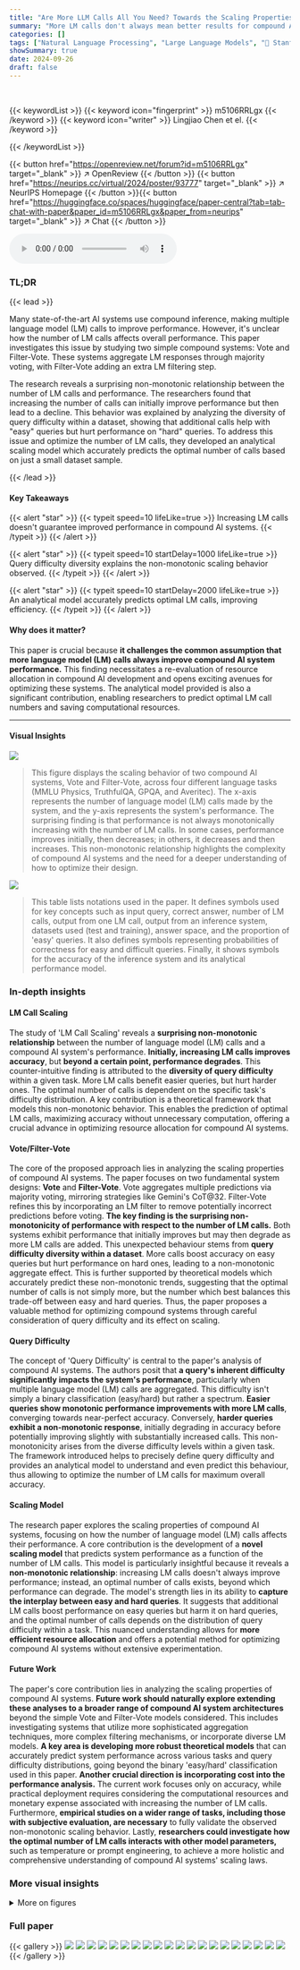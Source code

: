 ```yaml
---
title: "Are More LLM Calls All You Need? Towards the Scaling Properties of Compound AI Systems"
summary: "More LM calls don't always mean better results for compound AI; this study reveals performance can initially increase then decrease, highlighting the importance of optimal call number prediction."
categories: []
tags: ["Natural Language Processing", "Large Language Models", "🏢 Stanford University",]
showSummary: true
date: 2024-09-26
draft: false
---
```


<br>

{{< keywordList >}}
{{< keyword icon="fingerprint" >}} m5106RRLgx {{< /keyword >}}
{{< keyword icon="writer" >}} Lingjiao Chen et el. {{< /keyword >}}
 
{{< /keywordList >}}

{{< button href="https://openreview.net/forum?id=m5106RRLgx" target="_blank" >}}
↗ OpenReview
{{< /button >}}
{{< button href="https://neurips.cc/virtual/2024/poster/93777" target="_blank" >}}
↗ NeurIPS Homepage
{{< /button >}}{{< button href="https://huggingface.co/spaces/huggingface/paper-central?tab=tab-chat-with-paper&paper_id=m5106RRLgx&paper_from=neurips" target="_blank" >}}
↗ Chat
{{< /button >}}



<audio controls>
    <source src="https://ai-paper-reviewer.com/m5106RRLgx/podcast.wav" type="audio/wav">
    Your browser does not support the audio element.
</audio>


### TL;DR


{{< lead >}}

Many state-of-the-art AI systems use compound inference, making multiple language model (LM) calls to improve performance. However, it's unclear how the number of LM calls affects overall performance. This paper investigates this issue by studying two simple compound systems: Vote and Filter-Vote.  These systems aggregate LM responses through majority voting, with Filter-Vote adding an extra LM filtering step.

The research reveals a surprising non-monotonic relationship between the number of LM calls and performance.  The researchers found that increasing the number of calls can initially improve performance but then lead to a decline. This behavior was explained by analyzing the diversity of query difficulty within a dataset, showing that additional calls help with "easy" queries but hurt performance on "hard" queries. To address this issue and optimize the number of LM calls, they developed an analytical scaling model which accurately predicts the optimal number of calls based on just a small dataset sample.

{{< /lead >}}


#### Key Takeaways

{{< alert "star" >}}
{{< typeit speed=10 lifeLike=true >}} Increasing LM calls doesn't guarantee improved performance in compound AI systems. {{< /typeit >}}
{{< /alert >}}

{{< alert "star" >}}
{{< typeit speed=10 startDelay=1000 lifeLike=true >}} Query difficulty diversity explains the non-monotonic scaling behavior observed. {{< /typeit >}}
{{< /alert >}}

{{< alert "star" >}}
{{< typeit speed=10 startDelay=2000 lifeLike=true >}} An analytical model accurately predicts optimal LM calls, improving efficiency. {{< /typeit >}}
{{< /alert >}}

#### Why does it matter?
This paper is crucial because **it challenges the common assumption that more language model (LM) calls always improve compound AI system performance.**  This finding necessitates a re-evaluation of resource allocation in compound AI development and opens exciting avenues for optimizing these systems. The analytical model provided is also a significant contribution, enabling researchers to predict optimal LM call numbers and saving computational resources.

------
#### Visual Insights



![](https://ai-paper-reviewer.com/m5106RRLgx/figures_1_1.jpg)

> This figure displays the scaling behavior of two compound AI systems, Vote and Filter-Vote, across four different language tasks (MMLU Physics, TruthfulQA, GPQA, and Averitec).  The x-axis represents the number of language model (LM) calls made by the system, and the y-axis represents the system's performance. The surprising finding is that performance is not always monotonically increasing with the number of LM calls. In some cases, performance improves initially, then decreases; in others, it decreases and then increases. This non-monotonic relationship highlights the complexity of compound AI systems and the need for a deeper understanding of how to optimize their design.





![](https://ai-paper-reviewer.com/m5106RRLgx/tables_4_1.jpg)

> This table lists notations used in the paper.  It defines symbols used for key concepts such as input query, correct answer, number of LM calls, output from one LM call, output from an inference system, datasets used (test and training), answer space, and the proportion of 'easy' queries.  It also defines symbols representing probabilities of correctness for easy and difficult queries. Finally, it shows symbols for the accuracy of the inference system and its analytical performance model.





### In-depth insights


#### LM Call Scaling
The study of 'LM Call Scaling' reveals a **surprising non-monotonic relationship** between the number of language model (LM) calls and a compound AI system's performance.  **Initially, increasing LM calls improves accuracy**, but **beyond a certain point, performance degrades**. This counter-intuitive finding is attributed to the **diversity of query difficulty** within a given task.  More LM calls benefit easier queries, but hurt harder ones. The optimal number of calls is dependent on the specific task's difficulty distribution.  A key contribution is a theoretical framework that models this non-monotonic behavior. This enables the prediction of optimal LM calls, maximizing accuracy without unnecessary computation, offering a crucial advance in optimizing resource allocation for compound AI systems.

#### Vote/Filter-Vote
The core of the proposed approach lies in analyzing the scaling properties of compound AI systems. The paper focuses on two fundamental system designs: **Vote** and **Filter-Vote**.  Vote aggregates multiple predictions via majority voting, mirroring strategies like Gemini's CoT@32. Filter-Vote refines this by incorporating an LM filter to remove potentially incorrect predictions before voting.  **The key finding is the surprising non-monotonicity of performance with respect to the number of LM calls.** Both systems exhibit performance that initially improves but may then degrade as more LM calls are added.  This unexpected behaviour stems from **query difficulty diversity within a dataset**. More calls boost accuracy on easy queries but hurt performance on hard ones, leading to a non-monotonic aggregate effect. This is further supported by theoretical models which accurately predict these non-monotonic trends, suggesting that the optimal number of calls is not simply more, but the number which best balances this trade-off between easy and hard queries. Thus, the paper proposes a valuable method for optimizing compound systems through careful consideration of query difficulty and its effect on scaling.

#### Query Difficulty
The concept of 'Query Difficulty' is central to the paper's analysis of compound AI systems.  The authors posit that **a query's inherent difficulty significantly impacts the system's performance**, particularly when multiple language model (LM) calls are aggregated.  This difficulty isn't simply a binary classification (easy/hard) but rather a spectrum.  **Easier queries show monotonic performance improvements with more LM calls**, converging towards near-perfect accuracy. Conversely, **harder queries exhibit a non-monotonic response**, initially degrading in accuracy before potentially improving slightly with substantially increased calls. This non-monotonicity arises from the diverse difficulty levels within a given task. The framework introduced helps to precisely define query difficulty and provides an analytical model to understand and even predict this behaviour, thus allowing to optimize the number of LM calls for maximum overall accuracy.

#### Scaling Model
The research paper explores the scaling properties of compound AI systems, focusing on how the number of language model (LM) calls affects their performance.  A core contribution is the development of a **novel scaling model** that predicts system performance as a function of the number of LM calls.  This model is particularly insightful because it reveals a **non-monotonic relationship**: increasing LM calls doesn't always improve performance; instead, an optimal number of calls exists, beyond which performance can degrade. The model's strength lies in its ability to **capture the interplay between easy and hard queries**. It suggests that additional LM calls boost performance on easy queries but harm it on hard queries, and the optimal number of calls depends on the distribution of query difficulty within a task.  This nuanced understanding allows for **more efficient resource allocation** and offers a potential method for optimizing compound AI systems without extensive experimentation.

#### Future Work
The paper's core contribution lies in analyzing the scaling properties of compound AI systems.  **Future work should naturally explore extending these analyses to a broader range of compound AI system architectures** beyond the simple Vote and Filter-Vote models considered. This includes investigating systems that utilize more sophisticated aggregation techniques,  more complex filtering mechanisms, or incorporate diverse LM models.  **A key area is developing more robust theoretical models** that can accurately predict system performance across various tasks and query difficulty distributions, going beyond the binary 'easy/hard' classification used in this paper.  **Another crucial direction is incorporating cost into the performance analysis.**  The current work focuses only on accuracy, while practical deployment requires considering the computational resources and monetary expense associated with increasing the number of LM calls.  Furthermore,  **empirical studies on a wider range of tasks, including those with subjective evaluation, are necessary** to fully validate the observed non-monotonic scaling behavior. Lastly, **researchers could investigate how the optimal number of LM calls interacts with other model parameters,** such as temperature or prompt engineering, to achieve a more holistic and comprehensive understanding of compound AI systems' scaling laws.


### More visual insights

<details>
<summary>More on figures
</summary>


![](https://ai-paper-reviewer.com/m5106RRLgx/figures_2_1.jpg)

> The figure shows the performance of Vote and Filter-Vote models on four different datasets (MMLU Physics, TruthfulQA, GPQA, and Averitec) as the number of language model (LM) calls increases.  Surprisingly, the performance is not consistently increasing with more LM calls; instead, it often shows a non-monotonic trend, initially increasing, then decreasing or vice versa, depending on the dataset and the model.


![](https://ai-paper-reviewer.com/m5106RRLgx/figures_3_1.jpg)

> This figure shows the performance of Vote and Filter-Vote models on four different datasets (MMLU Physics, TruthfulQA, GPQA, and AVERITEC) as the number of LM calls increases.  It demonstrates a surprising non-monotonic relationship: performance does not always increase with the number of calls. Instead, the performance first increases and then decreases for Vote in some cases (and the opposite pattern for Filter-Vote). This behavior is attributed to the diversity of query difficulties within the dataset.


![](https://ai-paper-reviewer.com/m5106RRLgx/figures_4_1.jpg)

> This figure shows how the difficulty of queries affects the performance of a Voting Inference System. The x-axis represents the difficulty of one subset of queries, and the y-axis represents the difficulty of another subset. The different colored regions represent different performance trends (increasing, decreasing, inverse U-shape, U-shape).  The parameter 'a' controls the proportion of easy queries in the task, influencing which performance trend dominates.


![](https://ai-paper-reviewer.com/m5106RRLgx/figures_7_1.jpg)

> This figure shows a case study using the AVERITEC dataset to demonstrate the non-monotonic scaling behavior of Vote and Filter-Vote.  The subfigures break down the overall performance (a) into performance on easy and difficult queries (b), showing that more LM calls improve easy queries but hurt hard queries.  Subfigure (c) validates the accuracy of the analytical scaling model in predicting performance, and (d) provides example queries illustrating why this behavior occurs.


![](https://ai-paper-reviewer.com/m5106RRLgx/figures_8_1.jpg)

> This figure displays the performance of Vote and Filter-Vote models across four different datasets (MMLU Physics, TruthfulQA, GPQA, and Averitec) as the number of Language Model (LM) calls increases.  The key observation is the non-monotonic relationship between the number of LM calls and model performance. In some cases, performance improves initially with more LM calls, but then begins to decline; while in others, the opposite is true – performance dips initially before improving with more calls. This unexpected behavior highlights the complexities of scaling compound AI systems.


![](https://ai-paper-reviewer.com/m5106RRLgx/figures_9_1.jpg)

> This figure shows the performance of Vote and Filter-Vote models on the MMLU Physics dataset, broken down by query difficulty.  It demonstrates that increasing the number of LM calls improves performance on easier queries but reduces performance on more challenging ones. This non-monotonic behavior helps to explain the overall non-monotonic scaling properties observed in Figure 1.


![](https://ai-paper-reviewer.com/m5106RRLgx/figures_23_1.jpg)

> This figure shows the mean squared error between the predicted performance using the analytical scaling model and the actual performance of the Vote model on synthetic datasets with varying bi-level difficulties.  The model is fit using performance data from 1 to 5 LM calls, and then its predictions are evaluated across a range of 1-100 calls. The results show that the model's predictions closely match the actual performance, highlighting the accuracy of the scaling law in capturing the relationship between the number of LM calls and the performance.


</details>






### Full paper

{{< gallery >}}
<img src="https://ai-paper-reviewer.com/m5106RRLgx/1.png" class="grid-w50 md:grid-w33 xl:grid-w25" />
<img src="https://ai-paper-reviewer.com/m5106RRLgx/2.png" class="grid-w50 md:grid-w33 xl:grid-w25" />
<img src="https://ai-paper-reviewer.com/m5106RRLgx/3.png" class="grid-w50 md:grid-w33 xl:grid-w25" />
<img src="https://ai-paper-reviewer.com/m5106RRLgx/4.png" class="grid-w50 md:grid-w33 xl:grid-w25" />
<img src="https://ai-paper-reviewer.com/m5106RRLgx/5.png" class="grid-w50 md:grid-w33 xl:grid-w25" />
<img src="https://ai-paper-reviewer.com/m5106RRLgx/6.png" class="grid-w50 md:grid-w33 xl:grid-w25" />
<img src="https://ai-paper-reviewer.com/m5106RRLgx/7.png" class="grid-w50 md:grid-w33 xl:grid-w25" />
<img src="https://ai-paper-reviewer.com/m5106RRLgx/8.png" class="grid-w50 md:grid-w33 xl:grid-w25" />
<img src="https://ai-paper-reviewer.com/m5106RRLgx/9.png" class="grid-w50 md:grid-w33 xl:grid-w25" />
<img src="https://ai-paper-reviewer.com/m5106RRLgx/10.png" class="grid-w50 md:grid-w33 xl:grid-w25" />
<img src="https://ai-paper-reviewer.com/m5106RRLgx/11.png" class="grid-w50 md:grid-w33 xl:grid-w25" />
<img src="https://ai-paper-reviewer.com/m5106RRLgx/12.png" class="grid-w50 md:grid-w33 xl:grid-w25" />
<img src="https://ai-paper-reviewer.com/m5106RRLgx/13.png" class="grid-w50 md:grid-w33 xl:grid-w25" />
<img src="https://ai-paper-reviewer.com/m5106RRLgx/14.png" class="grid-w50 md:grid-w33 xl:grid-w25" />
<img src="https://ai-paper-reviewer.com/m5106RRLgx/15.png" class="grid-w50 md:grid-w33 xl:grid-w25" />
<img src="https://ai-paper-reviewer.com/m5106RRLgx/16.png" class="grid-w50 md:grid-w33 xl:grid-w25" />
<img src="https://ai-paper-reviewer.com/m5106RRLgx/17.png" class="grid-w50 md:grid-w33 xl:grid-w25" />
<img src="https://ai-paper-reviewer.com/m5106RRLgx/18.png" class="grid-w50 md:grid-w33 xl:grid-w25" />
<img src="https://ai-paper-reviewer.com/m5106RRLgx/19.png" class="grid-w50 md:grid-w33 xl:grid-w25" />
<img src="https://ai-paper-reviewer.com/m5106RRLgx/20.png" class="grid-w50 md:grid-w33 xl:grid-w25" />
{{< /gallery >}}